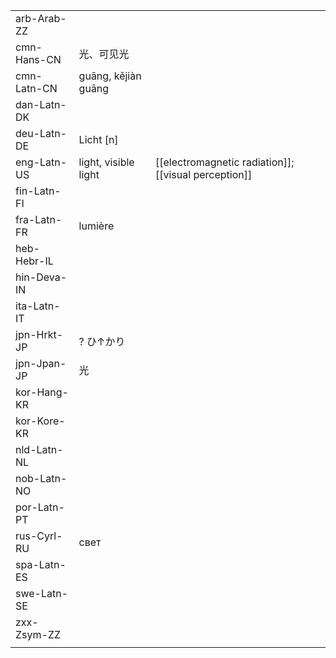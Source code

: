 | | | |
|-|-|-|
| arb-Arab-ZZ |  |  |
| cmn-Hans-CN | 光、可见光 |  |
| cmn-Latn-CN | guāng, kějiàn guāng |  |
| dan-Latn-DK |  |  |
| deu-Latn-DE | Licht [n] |  |
| eng-Latn-US | light, visible light | [[electromagnetic radiation]]; [[visual perception]] |
| fin-Latn-FI |  |  |
| fra-Latn-FR | lumière |  |
| heb-Hebr-IL |  |  |
| hin-Deva-IN |  |  |
| ita-Latn-IT |  |  |
| jpn-Hrkt-JP | ? ひ↑かり |  |
| jpn-Jpan-JP | 光 |  |
| kor-Hang-KR |  |  |
| kor-Kore-KR |  |  |
| nld-Latn-NL |  |  |
| nob-Latn-NO |  |  |
| por-Latn-PT |  |  |
| rus-Cyrl-RU | свет |  |
| spa-Latn-ES |  |  |
| swe-Latn-SE |  |  |
| zxx-Zsym-ZZ |  |  |
|  |  |  |
